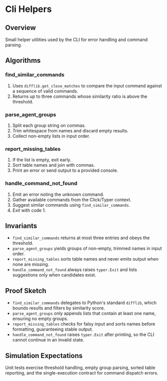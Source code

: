 # Cli Helpers

## Overview

Small helper utilities used by the CLI for error handling and command
parsing.

## Algorithms

### find_similar_commands
1. Uses `difflib.get_close_matches` to compare the input command against a
   sequence of valid commands.
2. Returns up to three commands whose similarity ratio is above the
   threshold.

### parse_agent_groups
1. Split each group string on commas.
2. Trim whitespace from names and discard empty results.
3. Collect non-empty lists in input order.

### report_missing_tables
1. If the list is empty, exit early.
2. Sort table names and join with commas.
3. Print an error or send output to a provided console.

### handle_command_not_found
1. Emit an error noting the unknown command.
2. Gather available commands from the Click/Typer context.
3. Suggest similar commands using `find_similar_commands`.
4. Exit with code 1.

## Invariants

- `find_similar_commands` returns at most three entries and obeys the
  threshold.
- `parse_agent_groups` yields groups of non-empty, trimmed names in input
  order.
- `report_missing_tables` sorts table names and never emits output when none
  are missing.
- `handle_command_not_found` always raises `typer.Exit` and lists suggestions
  only when candidates exist.

## Proof Sketch

- `find_similar_commands` delegates to Python's standard `difflib`, which
  bounds results and filters by similarity score.
- `parse_agent_groups` only appends lists that contain at least one name,
  ensuring no empty groups.
- `report_missing_tables` checks for falsy input and sorts names before
  formatting, guaranteeing stable output.
- `handle_command_not_found` raises `typer.Exit` after printing, so the CLI
  cannot continue in an invalid state.

## Simulation Expectations

Unit tests exercise threshold handling, empty group parsing, sorted table
reporting, and the single-execution contract for command dispatch errors.
